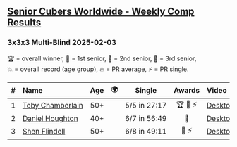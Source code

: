 <style>table {white-space: nowrap;}</style>
<link rel="stylesheet" type="text/css" href="/scw-comp/css/flags.css" />

## [Senior Cubers Worldwide - Weekly Comp Results](/scw-comp/results/)
### 3x3x3 Multi-Blind 2025-02-03

<span style="white-space: nowrap;">🏆 = overall winner</span>, <span style="white-space: nowrap;">🥇 = 1st senior</span>, <span style="white-space: nowrap;">🥈 = 2nd senior</span>, <span style="white-space: nowrap;">🥉 = 3rd senior</span>, <span style="white-space: nowrap;">💥 = overall record (age group)</span>, <span style="white-space: nowrap;">🔥 = PR average</span>, <span style="white-space: nowrap;">⚡ = PR single</span>.

| # | Name | Age | 🌍 | Single | Awards | Video |
| :--: | :-- | :--: | :--: | :--: | :--: | :-- |
| 1 | [Toby Chamberlain](../../persons/toby_chamberlain/333mbf.md) | 50+ | <i class="flag flag-AU" /> | 5/5 in 27:17 | 🏆 🥇 ⚡ | [Desktop](https://www.facebook.com/events/1662572041309805/permalink/1670925887141087) / [Mobile](https://m.facebook.com/events/1662572041309805?view=permalink&id=1670925887141087) |
| 2 | [Daniel Houghton](../../persons/daniel_houghton/333mbf.md) | 40+ | <i class="flag flag-CH" /> | 6/7 in 56:49 | 🥈 | [Desktop](https://www.facebook.com/events/1662572041309805/permalink/1665574764342866) / [Mobile](https://m.facebook.com/events/1662572041309805?view=permalink&id=1665574764342866) |
| 3 | [Shen Flindell](../../persons/shen_flindell/333mbf.md) | 50+ | <i class="flag flag-AU" /> | 6/8 in 49:11 | 🥉 ⚡ | [Desktop](https://www.facebook.com/745394767/videos/2085828261854550) / [Mobile](https://m.facebook.com/745394767/videos/2085828261854550) |

<!-- Global site tag (gtag.js) - Google Analytics -->
<script async src="https://www.googletagmanager.com/gtag/js?id=UA-86348435-3"></script>
<script>window.dataLayer = window.dataLayer || []; function gtag() {dataLayer.push(arguments);} gtag('js', new Date()); gtag('config', 'UA-86348435-3');</script>
